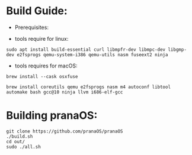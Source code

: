 # Build Guide:

- Prerequisites:

-  tools require for linux:
```
sudo apt install build-essential curl libmpfr-dev libmpc-dev libgmp-dev e2fsprogs qemu-system-i386 qemu-utils nasm fuseext2 ninja
```

- tools requires for macOS:
```
brew install --cask osxfuse

brew install coreutils qemu e2fsprogs nasm m4 autoconf libtool automake bash gcc@10 ninja llvm i686-elf-gcc
```

# Building pranaOS:
```
git clone https://github.com/pranaOS/pranaOS
./build.sh
cd out/
sudo ./all.sh
```

